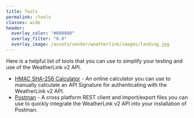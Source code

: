 ```yaml
---
title: Tools
permalink: /tools
classes: wide
header:
  overlay_color: "#000000"
  overlay_filter: "0.0"
  overlay_image: /assets/vendor/weatherlink/images/landing.jpg
---
```


Here is a helpful list of tools that you can use to simplify your testing and use of the WeatherLink v2 API.

- [HMAC SHA-256 Calculator](https://www.freeformatter.com/hmac-generator.html) - An online calculator you can use to manually calculate an API Signature for authenticating with the WeatherLink v2 API.
- [Postman](tools/postman) - A cross platform REST client and import/export files you can use to quickly integrate the WeatherLink v2 API into your installation of Postman.
